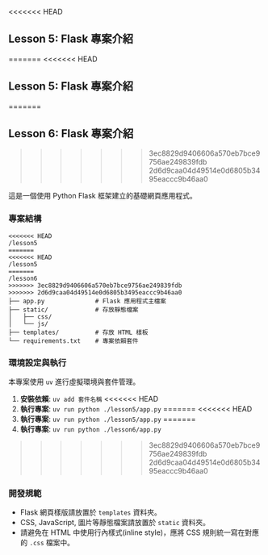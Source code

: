 <<<<<<< HEAD
## Lesson 5: Flask 專案介紹
=======
<<<<<<< HEAD
## Lesson 5: Flask 專案介紹
=======
## Lesson 6: Flask 專案介紹
>>>>>>> 3ec8829d9406606a570eb7bce9756ae249839fdb
>>>>>>> 2d6d9caa04d49514e0d6805b3495eaccc9b46aa0

這是一個使用 Python Flask 框架建立的基礎網頁應用程式。

### 專案結構

```
<<<<<<< HEAD
/lesson5
=======
<<<<<<< HEAD
/lesson5
=======
/lesson6
>>>>>>> 3ec8829d9406606a570eb7bce9756ae249839fdb
>>>>>>> 2d6d9caa04d49514e0d6805b3495eaccc9b46aa0
├── app.py              # Flask 應用程式主檔案
├── static/             # 存放靜態檔案
│   ├── css/
│   └── js/
├── templates/          # 存放 HTML 樣板
└── requirements.txt    # 專案依賴套件
```

### 環境設定與執行

本專案使用 `uv` 進行虛擬環境與套件管理。

1.  **安裝依賴**: `uv add 套件名稱`
<<<<<<< HEAD
2.  **執行專案**: `uv run python ./lesson5/app.py`
=======
<<<<<<< HEAD
2.  **執行專案**: `uv run python ./lesson5/app.py`
=======
2.  **執行專案**: `uv run python ./lesson6/app.py`
>>>>>>> 3ec8829d9406606a570eb7bce9756ae249839fdb
>>>>>>> 2d6d9caa04d49514e0d6805b3495eaccc9b46aa0

### 開發規範

*   Flask 網頁樣版請放置於 `templates` 資料夾。
*   CSS, JavaScript, 圖片等靜態檔案請放置於 `static` 資料夾。
*   請避免在 HTML 中使用行內樣式(inline style)，應將 CSS 規則統一寫在對應的 `.css` 檔案中。